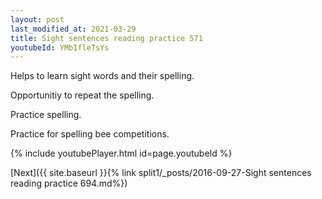 ```yaml
---
layout: post
last_modified_at: 2021-03-29
title: Sight sentences reading practice 571
youtubeId: YMbIfleTsYs
---
```

 
 
Helps to learn sight words and their spelling.

Opportunitiy to repeat the spelling. 

Practice spelling. 
 
Practice for spelling bee competitions. 
 
{% include youtubePlayer.html id=page.youtubeId %}
 
 

[Next]({{ site.baseurl }}{% link  split1/_posts/2016-09-27-Sight sentences reading practice 694.md%})
 
